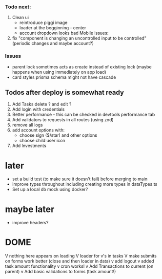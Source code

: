 ### Todo next:

1. Clean ui
   - reintroduce piggi image
   - loader at the begginning - center
   - account dropdown looks bad
     Mobile issues:
2. fix "component is changing an uncontrolled input to be controlled" (periodic changes and maybe account?)

### Issues

- parent lock sometimes acts as create instead of existing lock
  (maybe happens when using immediately on app load)
- card styles prisma schema might not have cascade

## Todos after deploy is somewhat ready

1. Add Tasks delete ? and edit ?
2. Add login with credentials
3. Better performance - this can be checked in devtools performance tab
4. Add validators to requests in all routes (using zod)
5. remove all logs
6. add account options with:
   - choose sign ($/star) and other options
   - choose child user icon
7. Add Investments

# later

- set a build test (to make sure it doesn't fail) before merging to main
- improve types throughout including creating more types in dataTypes.ts
- Set up a local db mock using docker?

# maybe later

- improve headers?

# DOME

V nothing here appears on loading
V loader for v's in tasks
V make submits on forms work better (close and then loader in data)
v add logout
v added task amount functionality
v cron works!
v Add Transactions to current (on parent)
v Add basic validations to forms (task amount!)
